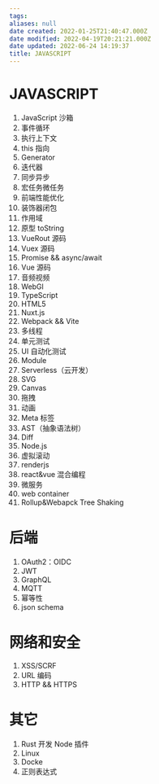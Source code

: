 ```yaml
---
tags: 
aliases: null
date created: 2022-01-25T21:40:47.000Z
date modified: 2022-04-19T20:21:21.000Z
date updated: 2022-06-24 14:19:37
title: JAVASCRIPT
---
```


# JAVASCRIPT

1. JavaScript 沙箱
2. 事件循环
3. 执行上下文
4. this 指向
5. Generator
6. 迭代器
7. 同步异步
8. 宏任务微任务
9. 前端性能优化
10. 装饰器闭包
11. 作用域
12. 原型 toString
13. VueRout 源码
14. Vuex 源码
15. Promise && async/await
16. Vue 源码
17. 音频视频
18. WebGl
19. TypeScript
20. HTML5
21. Nuxt.js
22. Webpack && Vite
23. 多线程
24. 单元测试
25. UI 自动化测试
26. Module
27. Serverless（云开发）
28. SVG
29. Canvas
30. 拖拽
31. 动画
32. Meta 标签
33. AST（抽象语法树）
34. Diff
35. Node.js
36. 虚拟滚动
37. renderjs
38. react&vue 混合编程
39. 微服务
40. web container
41. Rollup&Webapck Tree Shaking

# 后端

1. OAuth2：OIDC
2. JWT
3. GraphQL
4. MQTT
5. 幂等性
6. json schema

# 网络和安全

1. XSS/SCRF
2. URL 编码
3. HTTP && HTTPS

# 其它

1. Rust 开发 Node 插件
2. Linux
3. Docke
4. 正则表达式
